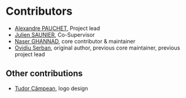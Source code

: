 # Contributors

- [Alexandre PAUCHET](http://asi.insa-rouen.fr/enseignants/~apauchet/), Project lead
- [Julien SAUNIER](), Co-Supervisor
- [Naser GHANNAD](), core contributor & maintainer
- [Ovidiu Șerban](http://ovidiu.roboslang.org/), original author, previous core maintainer, previous project lead

## Other contributions

- [Tudor Câmpean](http://www.tudorcampean.com/), logo design